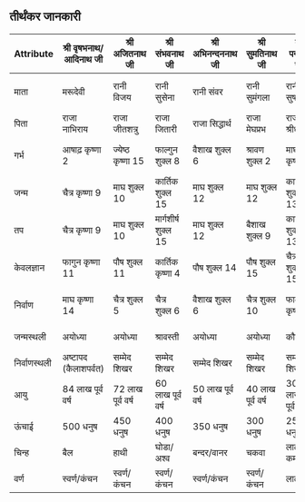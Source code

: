 ## तीर्थंकर जानकारी

| Attribute       | श्री वृषभनाथ/आदिनाथ जी | श्री अजितनाथ जी         | श्री संभवनाथ जी         | श्री अभिनन्दननाथ जी     | श्री सुमतिनाथ जी        | श्री पद्मप्रभ जी        | श्री सुपार्श्वनाथ जी    | श्री चंद्रप्रभ जी       | श्री पुष्पदंत जी       | श्री शीतलनाथ जी       | श्री श्रेयांसनाथ जी    | श्री वासुपूज्य जी      | श्री विमलनाथ जी        | श्री अनंतनाथ जी        |
|-----------------|-------------------------|-------------------------|-------------------------|-------------------------|-------------------------|-------------------------|-------------------------|-------------------------|-------------------------|-------------------------|-------------------------|-------------------------|-------------------------|-------------------------|
| माता            | मरूदेवी                 | रानी विजय               | रानी सुसेना             | रानी संवर               | रानी सुमंगला            | रानी सुषमा              | रानी पृथ्वी              | रानी लक्ष्मणा            | रानी रामा (सुप्रिया)    | रानी सुनंदा            | रानी विष्णुश्री         | रानी विजय              | रानी जयश्यामा          | रानी सुयशा             |
| पिता            | राजा नाभिराय            | राजा जीतशत्रु           | राजा जितारी            | राजा सिद्धार्थ          | राजा मेघप्रभ            | राजा श्रीधर            | राजा सुप्रतिष्ठ         | राजा महासेन             | राजा सुग्रीव            | राजा दृढ़रथ            | राजा विष्णुराज          | राजा वासु              | राजा कृतवर्मा          | राजा सिंहसेन           |
| गर्भ            | आषाढ़ कृष्णा 2          | ज्येष्ठ कृष्णा 15       | फाल्गुन शुक्ल 8        | वैशाख शुक्ल 6          | श्रावण शुक्ल 2          | माघ कृष्णा 6           | भाद्रपद शुक्ल 6        | चैत्र कृष्णा 5          | फाल्गुन कृष्णा 9        | चैत्र कृष्णा 8         | जयेष्ठ कृष्णा 6        | आषाढ़ कृष्णा 6        | जयेष्ठ कृष्णा 10       | कार्तिक कृष्णा 1       |
| जन्म            | चैत्र कृष्णा 9          | माघ शुक्ल 10            | कार्तिक शुक्ल 15       | माघ शुक्ल 12           | माघ शुक्ल 12           | कार्तिक शुक्ल 13       | जयेष्ठ शुक्ल 12        | पौष कृष्णा 11           | मार्गशीर्ष शुक्ल 1      | माघ कृष्णा 12          | फाल्गुन कृष्णा 11       | फाल्गुन कृष्णा 14      | माघ शुक्ल 14           | जयेष्ठ कृष्णा 12       |
| तप              | चैत्र कृष्णा 9          | माघ शुक्ल 10            | मार्गशीर्ष शुक्ल 15     | माघ शुक्ल 12           | बैशाख शुक्ल 9          | कार्तिक शुक्ल 13       | जयेष्ठ शुक्ल 12        | पौष कृष्णा 11           | मार्गशीर्ष शुक्ल 1      | माघ कृष्णा 12          | फाल्गुन कृष्णा 11       | फाल्गुन कृष्णा 14      | माघ शुक्ल 14           | जयेष्ठ कृष्णा 12       |
| केवलज्ञान       | फागुन कृष्णा 11         | पौष शुक्ल 11            | कार्तिक कृष्णा 4       | पौष शुक्ल 14           | पौष शुक्ल 15           | चैत्र शुक्ल 15         | फाल्गुन कृष्णा 6       | फाल्गुन कृष्णा 7        | कार्तिक शुक्ल 2        | पौष कृष्णा 14          | फागुन कृष्णा 11        | भाद्रपद कृष्णा 2      | माघ शुक्ल 6            | चैत्र कृष्णा 15        |
| निर्वाण         | माघ कृष्णा 14           | चैत्र शुक्ल 5           | चैत्र शुक्ल 6          | वैशाख शुक्ल 6          | चैत्र शुक्ल 10         | फाल्गुन कृष्णा 4       | फाल्गुन कृष्णा 7       | फाल्गुन शुक्ल 7        | आश्विन शुक्ल 8         | अश्विन शुक्ल 8         | श्रावण शुक्ल 15         | भाद्रपद शुक्ल 14      | आषाढ़ कृष्णा 6         | चैत्र कृष्णा 4         |
| जन्मस्थली       | अयोध्या                 | अयोध्या                 | श्रावस्ती               | अयोध्या                | अयोध्या                | कौशाम्बी               | वाराणसी (बनारस)        | चंद्रपुरी               | काकन्दी                 | भद्रिकापुरी            | सिंहपुरी                | चम्पापुरी              | कम्पिल                 | अयोध्या                |
| निर्वाणस्थली    | अष्टापद (कैलाशपर्वत)    | सम्मेद शिखर             | सम्मेद शिखर            | सम्मेद शिखर            | सम्मेद शिखर            | सम्मेद शिखर            | सम्मेद शिखर            | सम्मेद शिखर             | सम्मेद शिखर             | सम्मेद शिखर             | सम्मेद शिखर             | चम्पापुरी              | सम्मेद शिखर            | सम्मेद शिखर            |
| आयु             | 84 लाख पूर्व वर्ष       | 72 लाख पूर्व वर्ष       | 60 लाख पूर्व वर्ष      | 50 लाख पूर्व वर्ष      | 40 लाख पूर्व वर्ष      | 30 लाख पूर्व वर्ष      | 20 लाख पूर्व वर्ष      | 10 लाख पूर्व वर्ष       | 2 लाख पूर्व वर्ष        | 1 लाख पूर्व वर्ष        | 84 लाख वर्ष            | 70 लाख पूर्व वर्ष      | 60 लाख वर्ष            | 30 लाख वर्ष            |
| ऊंचाई           | 500 धनुष                | 450 धनुष                | 400 धनुष               | 350 धनुष               | 300 धनुष               | 250 धनुष               | 200 धनुष               | 150 धनुष                | 100 धनुष                | 90 धनुष                | 80 धनुष                | 70 धनुष                | 60 धनुष                | 50 धनुष                |
| चिन्ह           | बैल                     | हाथी                    | घोडा/अश्व              | बन्दर/वानर             | चकवा                   | लाल कमल               | स्वस्तिक               | चन्द्रमा                | मगर                    | कल्प वृक्ष             | गेंडा                   | भैंसा                   | सूकर/सूअर              | सेही                   |
| वर्ण            | स्वर्ण/कंचन             | स्वर्ण/कंचन             | स्वर्ण/कंचन            | स्वर्ण/कंचन            | स्वर्ण/कंचन            | लाल                    | स्वर्ण/कंचन            | श्वेत                   | श्वेत                   | स्वर्ण/कंचन            | स्वर्ण/कंचन            | लाल                    | स्वर्ण/कंचन            | स्वर्ण/कंचन            |
